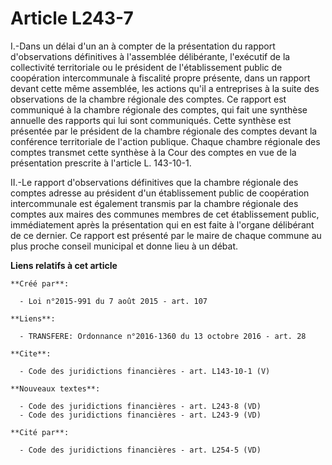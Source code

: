 # Article L243-7

I.-Dans un délai d'un an à compter de la présentation du rapport d'observations définitives à l'assemblée délibérante,
l'exécutif de la collectivité territoriale ou le président de l'établissement public de coopération intercommunale à
fiscalité propre présente, dans un rapport devant cette même assemblée, les actions qu'il a entreprises à la suite des
observations de la chambre régionale des comptes. Ce rapport est communiqué à la chambre régionale des comptes, qui fait une
synthèse annuelle des rapports qui lui sont communiqués. Cette synthèse est présentée par le président de la chambre
régionale des comptes devant la conférence territoriale de l'action publique. Chaque chambre régionale des comptes transmet
cette synthèse à la Cour des comptes en vue de la présentation prescrite à l'article L. 143-10-1. 

II.-Le rapport d'observations définitives que la chambre régionale des comptes adresse au président d'un établissement public
de coopération intercommunale est également transmis par la chambre régionale des comptes aux maires des communes membres de
cet établissement public, immédiatement après la présentation qui en est faite à l'organe délibérant de ce dernier. Ce
rapport est présenté par le maire de chaque commune au plus proche conseil municipal et donne lieu à un débat.

**Liens relatifs à cet article**

	**Créé par**:

	  - Loi n°2015-991 du 7 août 2015 - art. 107

	**Liens**:

	  - TRANSFERE: Ordonnance n°2016-1360 du 13 octobre 2016 - art. 28

	**Cite**:

	  - Code des juridictions financières - art. L143-10-1 (V)

	**Nouveaux textes**:

	  - Code des juridictions financières - art. L243-8 (VD)
	  - Code des juridictions financières - art. L243-9 (VD)

	**Cité par**:

	  - Code des juridictions financières - art. L254-5 (VD)
